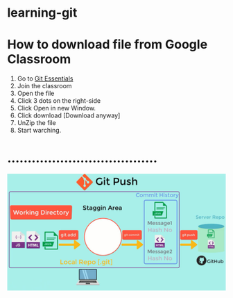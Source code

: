 # learning-git
# How to download file from Google Classroom
1. Go to [Git Essentials](https://bit.ly/3m6SlBS)
2. Join the classroom
3. Open the file 
4. Click 3 dots on the right-side
5. Click Open in new Window.
6. Click download [Download anyway]
7. UnZip the file
8. Start warching.
#  .....................................

![](https://github.com/abdamah/learning-git/blob/master/gitworkflow3.jpg)
